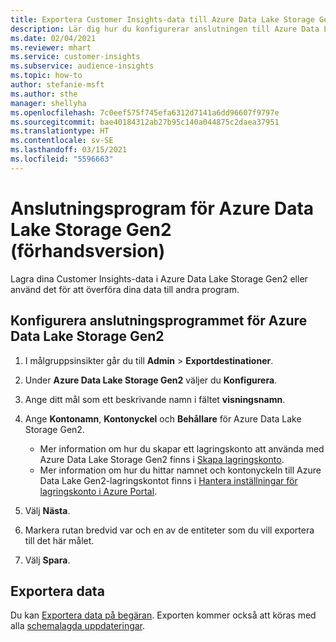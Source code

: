 ```yaml
---
title: Exportera Customer Insights-data till Azure Data Lake Storage Gen2
description: Lär dig hur du konfigurerar anslutningen till Azure Data Lake Storage Gen2.
ms.date: 02/04/2021
ms.reviewer: mhart
ms.service: customer-insights
ms.subservice: audience-insights
ms.topic: how-to
author: stefanie-msft
ms.author: sthe
manager: shellyha
ms.openlocfilehash: 7c0eef575f745efa6312d7141a6dd96607f9797e
ms.sourcegitcommit: bae40184312ab27b95c140a044875c2daea37951
ms.translationtype: HT
ms.contentlocale: sv-SE
ms.lasthandoff: 03/15/2021
ms.locfileid: "5596663"
---
```

# <a name="connector-for-azure-data-lake-storage-gen2-preview"></a>Anslutningsprogram för Azure Data Lake Storage Gen2 (förhandsversion)

Lagra dina Customer Insights-data i Azure Data Lake Storage Gen2 eller använd det för att överföra dina data till andra program.

## <a name="configure-the-connector-for-azure-data-lake-storage-gen2"></a>Konfigurera anslutningsprogrammet för Azure Data Lake Storage Gen2

1. I målgruppsinsikter går du till **Admin** > **Exportdestinationer**.

1. Under **Azure Data Lake Storage Gen2** väljer du **Konfigurera**.

1. Ange ditt mål som ett beskrivande namn i fältet **visningsnamn**.

1. Ange **Kontonamn**, **Kontonyckel** och **Behållare** för Azure Data Lake Storage Gen2.
    - Mer information om hur du skapar ett lagringskonto att använda med Azure Data Lake Storage Gen2 finns i [Skapa lagringskonto](/azure/storage/blobs/create-data-lake-storage-account). 
    - Mer information om hur du hittar namnet och kontonyckeln till Azure Data Lake Gen2-lagringskontot finns i [Hantera inställningar för lagringskonto i Azure Portal](/azure/storage/common/storage-account-manage).

1. Välj **Nästa**.

1. Markera rutan bredvid var och en av de entiteter som du vill exportera till det här målet.

1. Välj **Spara**.

## <a name="export-the-data"></a>Exportera data

Du kan [Exportera data på begäran](export-destinations.md#export-data-on-demand). Exporten kommer också att köras med alla [schemalagda uppdateringar](system.md#schedule-tab).